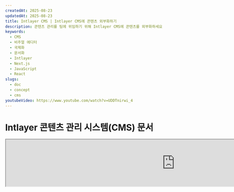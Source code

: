 ```yaml
---
createdAt: 2025-08-23
updatedAt: 2025-08-23
title: Intlayer CMS | Intlayer CMS에 콘텐츠 외부화하기
description: 콘텐츠 관리를 팀에 위임하기 위해 Intlayer CMS에 콘텐츠를 외부화하세요.
keywords:
  - CMS
  - 비주얼 에디터
  - 국제화
  - 문서화
  - Intlayer
  - Next.js
  - JavaScript
  - React
slugs:
  - doc
  - concept
  - cms
youtubeVideo: https://www.youtube.com/watch?v=UDDTnirwi_4
---
```


# Intlayer 콘텐츠 관리 시스템(CMS) 문서

<iframe title="웹 앱을 위한 비주얼 에디터 + CMS: Intlayer 설명" class="m-auto aspect-[16/9] w-full overflow-hidden rounded-lg border-0" allow="autoplay; gyroscope;" loading="lazy" width="1080" height="auto" src="https://www.youtube.com/embed/UDDTnirwi_4?autoplay=0&amp;origin=http://intlayer.org&amp;controls=0&amp;rel=1"/>

Intlayer CMS는 Intlayer 프로젝트의 콘텐츠를 외부화할 수 있게 해주는 애플리케이션입니다.

이를 위해 Intlayer는 '원격 사전(distant dictionaries)' 개념을 도입했습니다.

![Intlayer CMS 인터페이스](https://github.com/aymericzip/intlayer/blob/main/docs/assets/CMS.png)

## 원격 사전 이해하기

Intlayer는 '로컬(local)' 사전과 '원격(distant)' 사전을 구분합니다.

- '로컬' 사전은 Intlayer 프로젝트 내에 선언된 사전입니다. 예를 들어 버튼의 선언 파일이나 내비게이션 바가 이에 해당합니다. 이 경우 콘텐츠가 자주 변경되지 않기 때문에 콘텐츠를 외부화하는 것은 의미가 없습니다.

- '원격' 사전은 Intlayer CMS를 통해 관리되는 사전입니다. 이는 팀이 웹사이트에서 직접 콘텐츠를 관리할 수 있도록 하며, 또한 A/B 테스트 기능과 SEO 자동 최적화를 활용하는 데 목적이 있습니다.

## 비주얼 에디터 vs CMS

[Intlayer Visual](https://github.com/aymericzip/intlayer/blob/main/docs/docs/ko/intlayer_visual_editor.md) 에디터는 로컬 사전을 위한 시각적 편집기에서 콘텐츠를 관리할 수 있는 도구입니다. 변경이 이루어지면, 콘텐츠는 코드베이스에서 교체됩니다. 이는 애플리케이션이 재빌드되고 페이지가 새 콘텐츠를 표시하기 위해 다시 로드된다는 것을 의미합니다.

반면에, Intlayer CMS는 원격 사전을 위한 시각적 편집기에서 콘텐츠를 관리할 수 있는 도구입니다. 변경이 이루어져도 콘텐츠는 코드베이스에 영향을 주지 않습니다. 그리고 웹사이트는 변경된 콘텐츠를 자동으로 표시합니다.

## 통합하기

패키지 설치 방법에 대한 자세한 내용은 아래 관련 섹션을 참조하세요:

### Next.js와 통합하기

Next.js와 통합하려면 [설치 가이드](https://github.com/aymericzip/intlayer/blob/main/docs/docs/ko/intlayer_with_nextjs_15.md)를 참조하세요.

### Create React App과 통합하기

Create React App과 통합하려면 [설치 가이드](https://github.com/aymericzip/intlayer/blob/main/docs/docs/ko/intlayer_with_create_react_app.md)를 참조하세요.

### Vite + React와 통합하기

Vite + React와 통합하려면 [설치 가이드](https://github.com/aymericzip/intlayer/blob/main/docs/docs/ko/intlayer_with_vite+react.md)를 참조하세요.

## 구성

Intlayer 구성 파일에서 CMS 설정을 사용자 정의할 수 있습니다:

```typescript fileName="intlayer.config.ts" codeFormat="typescript"
import type { IntlayerConfig } from "intlayer";

const config: IntlayerConfig = {
  // ... 기타 구성 설정
  editor: {
    /**
     * 필수
     *
     * 애플리케이션의 URL입니다.
     * 이 URL은 시각적 편집기가 대상으로 하는 URL입니다.
     */
    applicationURL: process.env.INTLAYER_APPLICATION_URL,

    /**
     * 필수
     *
     * 편집기를 활성화하려면 클라이언트 ID와 클라이언트 시크릿이 필요합니다.
     * 이를 통해 콘텐츠를 편집하는 사용자를 식별할 수 있습니다.
     * Intlayer 대시보드 - 프로젝트(https://intlayer.org/dashboard/projects)에서 새 클라이언트를 생성하여 얻을 수 있습니다.
     * clientId: process.env.INTLAYER_CLIENT_ID,
     * clientSecret: process.env.INTLAYER_CLIENT_SECRET,
     */
    clientId: process.env.INTLAYER_CLIENT_ID,
    clientSecret: process.env.INTLAYER_CLIENT_SECRET,

    /**
     * 선택 사항
     *
     * Intlayer CMS를 자체 호스팅하는 경우, CMS의 URL을 설정할 수 있습니다.
     *
     * Intlayer CMS의 URL입니다.
     * 기본값은 https://intlayer.org 로 설정되어 있습니다.
     */
    cmsURL: process.env.INTLAYER_CMS_URL,

    /**
     * 선택 사항
     *
     * Intlayer CMS를 자체 호스팅하는 경우, 백엔드의 URL을 설정할 수 있습니다.
     *
     * Intlayer CMS의 백엔드 URL입니다.
     * 기본값은 https://back.intlayer.org 로 설정되어 있습니다.
     */
    backendURL: process.env.INTLAYER_BACKEND_URL,
  },
};

export default config;
```

```javascript fileName="intlayer.config.mjs" codeFormat="esm"
/** @type {import('intlayer').IntlayerConfig} */
const config = {
  // ... 기타 구성 설정
  editor: {
    /**
     * 필수
     *
     * 애플리케이션의 URL입니다.
     * 이 URL은 시각적 편집기가 대상으로 하는 URL입니다.
     */
    applicationURL: process.env.INTLAYER_APPLICATION_URL,

    /**
     * 필수
     *
     * 편집기를 활성화하려면 클라이언트 ID와 클라이언트 시크릿이 필요합니다.
     * 이를 통해 콘텐츠를 편집하는 사용자를 식별할 수 있습니다.
     * Intlayer 대시보드 - 프로젝트(https://intlayer.org/dashboard/projects)에서 새 클라이언트를 생성하여 얻을 수 있습니다.
     * clientId: process.env.INTLAYER_CLIENT_ID,
     * clientSecret: process.env.INTLAYER_CLIENT_SECRET,
     */
    clientId: process.env.INTLAYER_CLIENT_ID,
    clientSecret: process.env.INTLAYER_CLIENT_SECRET,

    /**
     * 선택 사항
     *
     * Intlayer CMS를 자체 호스팅하는 경우 CMS의 URL을 설정할 수 있습니다.
     *
     * Intlayer CMS의 URL입니다.
     * 기본값은 https://intlayer.org 로 설정되어 있습니다.
     */
    cmsURL: process.env.INTLAYER_CMS_URL,

    /**
     * 선택 사항
     *
     * Intlayer CMS를 자체 호스팅하는 경우 백엔드의 URL을 설정할 수 있습니다.
     *
     * Intlayer CMS의 URL입니다.
     * 기본값은 https://back.intlayer.org 로 설정되어 있습니다.
     */
    backendURL: process.env.INTLAYER_BACKEND_URL,
  },
};

export default config;
```

```javascript fileName="intlayer.config.cjs" codeFormat="commonjs"
/** @type {import('intlayer').IntlayerConfig} */
const config = {
  // ... 기타 구성 설정
  editor: {
    /**
     * 필수
     *
     * 애플리케이션의 URL입니다.
     * 시각적 편집기가 대상으로 하는 URL입니다.
     */
    applicationURL: process.env.INTLAYER_APPLICATION_URL,

    /**
     * 필수
     *
     * 에디터를 활성화하려면 클라이언트 ID와 클라이언트 시크릿이 필요합니다.
     * 이를 통해 콘텐츠를 편집하는 사용자를 식별할 수 있습니다.
     * Intlayer 대시보드 - 프로젝트(https://intlayer.org/dashboard/projects)에서 새 클라이언트를 생성하여 얻을 수 있습니다.
     * clientId: process.env.INTLAYER_CLIENT_ID,
     * clientSecret: process.env.INTLAYER_CLIENT_SECRET,
     */
    clientId: process.env.INTLAYER_CLIENT_ID,
    clientSecret: process.env.INTLAYER_CLIENT_SECRET,

    /**
     * 선택 사항
     *
     * Intlayer CMS를 자체 호스팅하는 경우 CMS의 URL을 설정할 수 있습니다.
     *
     * Intlayer CMS의 URL입니다.
     * 기본값은 https://intlayer.org 로 설정되어 있습니다.
     */
    cmsURL: process.env.INTLAYER_CMS_URL,

    /**
     * 선택 사항
     *
     * Intlayer CMS를 자체 호스팅하는 경우 백엔드 URL을 설정할 수 있습니다.
     *
     * Intlayer CMS의 URL입니다.
     * 기본값은 https://back.intlayer.org 로 설정되어 있습니다.
     */
    backendURL: process.env.INTLAYER_BACKEND_URL,
  },
};

module.exports = config;
```

> 클라이언트 ID와 클라이언트 시크릿이 없는 경우, [Intlayer 대시보드 - 프로젝트](https://intlayer.org/dashboard/projects)에서 새 클라이언트를 생성하여 얻을 수 있습니다.

> 사용 가능한 모든 매개변수를 확인하려면 [구성 문서](https://github.com/aymericzip/intlayer/blob/main/docs/docs/ko/configuration.md)를 참조하세요.

## CMS 사용하기

### 구성 푸시하기

Intlayer CMS를 구성하려면 [intlayer CLI](https://github.com/aymericzip/intlayer/tree/main/docs/ko/intlayer_cli.md) 명령어를 사용할 수 있습니다.

```bash
npx intlayer config push
```

> `intlayer.config.ts` 구성 파일에서 환경 변수를 사용하는 경우, `--env` 인수를 사용하여 원하는 환경을 지정할 수 있습니다:

```bash
npx intlayer config push --env production
```

이 명령어는 구성을 Intlayer CMS에 업로드합니다.

### 사전 푸시하기

로케일 사전을 원격 사전으로 변환하려면 [intlayer CLI](https://github.com/aymericzip/intlayer/tree/main/docs/ko/intlayer_cli.md) 명령어를 사용할 수 있습니다.

```bash
npx intlayer dictionary push -d my-first-dictionary-key
```

> `intlayer.config.ts` 구성 파일에서 환경 변수를 사용하는 경우 `--env` 인수를 사용하여 원하는 환경을 지정할 수 있습니다:

```bash
npx intlayer dictionary push -d my-first-dictionary-key --env production
```

이 명령은 초기 콘텐츠 사전을 업로드하여 Intlayer 플랫폼을 통해 비동기적으로 가져오고 편집할 수 있도록 합니다.

### 사전 편집

그런 다음 [Intlayer CMS](https://intlayer.org/dashboard/content)에서 사전을 보고 관리할 수 있습니다.

## 라이브 동기화

라이브 동기화는 앱이 런타임에 CMS 콘텐츠 변경 사항을 반영할 수 있게 합니다. 재빌드나 재배포가 필요 없습니다. 활성화되면 업데이트가 라이브 동기화 서버로 스트리밍되어 애플리케이션이 읽는 사전을 갱신합니다.

> Live Sync는 지속적인 서버 연결이 필요하며 엔터프라이즈 플랜에서만 사용할 수 있습니다.

Intlayer 구성을 업데이트하여 Live Sync를 활성화하세요:

```typescript fileName="intlayer.config.ts" codeFormat="typescript"
import type { IntlayerConfig } from "intlayer";

const config: IntlayerConfig = {
  // ... 기타 구성 설정
  editor: {
    /**
     * 변경 사항이 감지되면 로케일 구성을 핫 리로딩할 수 있도록 활성화합니다.
     * 예를 들어, 사전이 추가되거나 업데이트되면 애플리케이션이
     * 페이지에 표시되는 콘텐츠를 업데이트합니다.
     *
     * 핫 리로딩은 서버와의 지속적인 연결이 필요하기 때문에,
     * `enterprise` 플랜 고객에게만 제공됩니다.
     *
     * 기본값: false
     */
    liveSync: true,
  },
  build: {
    /**
     * 사전이 어떻게 가져오는지를 제어합니다:
     *
     * - "live": 사전은 Live Sync API를 사용하여 동적으로 가져옵니다.
     *   useIntlayer를 useDictionaryDynamic으로 대체합니다.
     *
     * 참고: 라이브 모드는 Live Sync API를 사용하여 사전을 가져옵니다. API 호출이
     * 실패하면 사전은 동적으로 가져옵니다.
     * 참고: 원격 콘텐츠가 있고 "live" 플래그가 있는 사전만 라이브 모드를 사용합니다.
     * 나머지는 성능을 위해 동적 모드를 사용합니다.
     */
    importMode: "live",
  },
};

export default config;
```

```javascript fileName="intlayer.config.mjs" codeFormat="esm"
/** @type {import('intlayer').IntlayerConfig} */
const config = {
  // ... 기타 구성 설정
  editor: {
    /**
     * 변경 사항이 감지되면 로케일 구성을 핫 리로딩할 수 있도록 활성화합니다.
     * 예를 들어, 사전이 추가되거나 업데이트되면 애플리케이션이 페이지에 표시되는
     * 콘텐츠를 업데이트합니다.
     *
     * 핫 리로딩은 서버와의 지속적인 연결이 필요하므로,
     * `enterprise` 플랜 클라이언트에서만 사용할 수 있습니다.
     *
     * 기본값: false
     */
    liveSync: true,
  },
  build: {
    /**
     * 사전이 어떻게 가져와지는지 제어합니다:
     *
     * - "live": 사전이 Live Sync API를 사용하여 동적으로 가져와집니다.
     *   useIntlayer를 useDictionaryDynamic으로 대체합니다.
     *
     * 참고: 라이브 모드는 Live Sync API를 사용하여 사전을 가져옵니다. API 호출이
     * 실패하면 사전은 동적으로 가져와집니다.
     * 참고: 원격 콘텐츠가 있고 "live" 플래그가 설정된 사전만 라이브 모드를 사용합니다.
     * 나머지는 성능을 위해 동적 모드를 사용합니다.
     */
    importMode: "live",
  },
};

export default config;
```

```javascript fileName="intlayer.config.cjs" codeFormat="commonjs"
/** @type {import('intlayer').IntlayerConfig} */
const config = {
  // ... 기타 구성 설정
  editor: {
    /**
     * 변경 사항이 감지되면 로케일 구성을 핫 리로딩할 수 있습니다.
     * 예를 들어, 사전이 추가되거나 업데이트되면 애플리케이션이
     * 페이지에 표시되는 내용을 업데이트합니다.
     *
     * 핫 리로딩은 서버와의 지속적인 연결이 필요하기 때문에,
     * `enterprise` 플랜 클라이언트에서만 사용할 수 있습니다.
     *
     * 기본값: false
     */
    liveSync: true,

    /**
     * Live Sync 서버의 포트입니다.
     *
     * 기본값: 4000
     */
    liveSyncPort: 4000,

    /**
     * Live Sync 서버의 URL입니다.
     *
     * 기본값: http://localhost:{liveSyncPort}
     */
    liveSyncURL: "https://live.example.com",
  },
  build: {
    /**
     * 사전이 어떻게 임포트되는지 제어합니다:
     *
     * - "live": 사전은 Live Sync API를 사용하여 동적으로 가져옵니다.
     *   useIntlayer를 useDictionaryDynamic으로 대체합니다.
     *
     * 참고: 라이브 모드는 Live Sync API를 사용하여 사전을 가져옵니다. API 호출이 실패하면
     * 사전은 동적으로 임포트됩니다.
     * 참고: 원격 콘텐츠와 "live" 플래그가 있는 사전만 라이브 모드를 사용합니다.
     * 다른 사전은 성능을 위해 동적 모드를 사용합니다.
     */
    importMode: "live",
  },
};

module.exports = config;
```

애플리케이션을 감싸기 위해 Live Sync 서버를 시작하세요:

Next.js 사용 예시:

```json5 fileName="package.json"
{
  "scripts": {
    // ... 다른 스크립트들
    "build": "next build",
    "dev": "next dev",
    "start": "npx intlayer live --process 'next start'",
  },
}
```

Vite 사용 예시:

```json5 fileName="package.json"
{
  "scripts": {
    // ... 다른 스크립트들
    "build": "vite build",
    "dev": "vite dev",
    "start": "npx intlayer live --process 'vite start'",
  },
}
```

Live Sync 서버는 애플리케이션을 감싸고 도착하는 업데이트된 콘텐츠를 자동으로 적용합니다.

CMS로부터 변경 알림을 받기 위해, Live Sync 서버는 백엔드와 SSE 연결을 유지합니다. CMS에서 콘텐츠가 변경되면, 백엔드는 업데이트를 Live Sync 서버로 전달하고, Live Sync 서버는 새로운 사전을 기록합니다. 애플리케이션은 다음 탐색 또는 브라우저 새로고침 시 업데이트를 반영하며, 재빌드가 필요하지 않습니다.

플로우 차트 (CMS/백엔드 -> Live Sync 서버 -> 애플리케이션 서버 -> 프론트엔드):

![Live Sync Logic Schema](https://github.com/aymericzip/intlayer/blob/main/docs/assets/live_sync_logic_schema.svg)

작동 방식:

![Live Sync Flow CMS/Backend/Live Sync Server/Application Server/Frontend Schema](https://github.com/aymericzip/intlayer/blob/main/docs/assets/live_sync_flow_scema.svg)

### 개발 워크플로우 (로컬)

- 개발 중에는 애플리케이션이 시작될 때 모든 원격 사전을 가져오므로 업데이트를 빠르게 테스트할 수 있습니다.
- Next.js로 로컬에서 Live Sync를 테스트하려면 개발 서버를 래핑하세요:

```json5 fileName="package.json"
{
  "scripts": {
    // ... 다른 스크립트
    "dev": "npx intlayer live --process 'next dev'",
    // "dev": "npx intlayer live --process 'vite dev'", // Vite용
  },
}
```

개발 중에 Intlayer가 Live import 변환을 적용하도록 최적화를 활성화하세요:

```typescript fileName="intlayer.config.ts" codeFormat="typescript"
import type { IntlayerConfig } from "intlayer";

const config: IntlayerConfig = {
  editor: {
    applicationURL: "http://localhost:5173",
    liveSyncURL: "http://localhost:4000",
    liveSync: true,
  },
  build: {
    optimize: true,
    importMode: "live",
  },
};

export default config;
```

```javascript fileName="intlayer.config.mjs" codeFormat="esm"
/** @type {import('intlayer').IntlayerConfig} */
const config = {
  editor: {
    applicationURL: "http://localhost:5173",
    liveSyncURL: "http://localhost:4000",
    liveSync: true,
  },
  build: {
    optimize: true,
    importMode: "live",
  },
};

export default config;
```

```javascript fileName="intlayer.config.cjs" codeFormat="commonjs"
/** @type {import('intlayer').IntlayerConfig} */
const config = {
  editor: {
    applicationURL: "http://localhost:5173",
    liveSyncURL: "http://localhost:4000",
    liveSync: true,
  },
  build: {
    optimize: true,
    importMode: "live",
  },
};

module.exports = config;
```

이 설정은 개발 서버를 Live Sync 서버와 래핑하고, 시작 시 원격 사전을 가져오며, CMS에서 SSE를 통해 업데이트를 스트리밍합니다. 변경 사항을 보려면 페이지를 새로 고치세요.

참고 사항 및 제약 조건:

- 라이브 싱크 출처를 사이트 보안 정책(CSP)에 추가하세요. 라이브 싱크 URL이 `connect-src`(및 관련이 있다면 `frame-ancestors`)에 허용되어 있는지 확인하세요.
- 라이브 싱크는 정적 출력과 함께 작동하지 않습니다. Next.js의 경우, 런타임에 업데이트를 받으려면 페이지가 동적이어야 합니다(예: 전체 정적 전용 제약을 피하기 위해 `generateStaticParams`, `generateMetadata`, `getServerSideProps` 또는 `getStaticProps`를 적절히 사용).
- CMS에서 각 사전에는 `live` 플래그가 있습니다. `live=true`인 사전만 라이브 싱크 API를 통해 가져오며, 나머지는 동적으로 가져와 런타임에 변경되지 않습니다.
- `live` 플래그는 빌드 시 각 사전에 대해 평가됩니다. 빌드 시 원격 콘텐츠가 `live=true`로 표시되지 않았다면, 해당 사전에 대해 라이브 싱크를 활성화하려면 다시 빌드해야 합니다.
- 라이브 싱크 서버는 `.intlayer`에 쓸 수 있어야 합니다. 컨테이너 환경에서는 `/.intlayer`에 쓰기 권한이 있는지 확인하세요.

## 디버그

CMS에서 문제가 발생하면 다음을 확인하세요:

- 애플리케이션이 실행 중인지 확인하세요.

- [`editor`](https://intlayer.org/doc/concept/configuration#editor-configuration) 설정이 Intlayer 구성 파일에 올바르게 설정되어 있는지 확인하세요.
  - 필수 필드:
- 애플리케이션 URL은 에디터 구성(`applicationURL`)에 설정한 값과 일치해야 합니다.
- CMS URL

- 프로젝트 구성이 Intlayer CMS에 푸시되었는지 확인하세요.

- 비주얼 에디터는 iframe을 사용하여 웹사이트를 표시합니다. 웹사이트의 콘텐츠 보안 정책(CSP)이 CMS URL을 `frame-ancestors`로 허용하는지 확인하세요(기본값은 'https://intlayer.org'). 에디터 콘솔에서 오류가 있는지 확인하세요.

## 문서 이력

| 버전   | 날짜       | 변경 사항                            |
| ------ | ---------- | ------------------------------------ |
| 6.0.1  | 2025-09-22 | 라이브 동기화 문서 추가              |
| 6.0.0  | 2025-09-04 | `hotReload` 필드를 `liveSync`로 교체 |
| 5.5.10 | 2025-06-29 | 이력 초기화                          |
